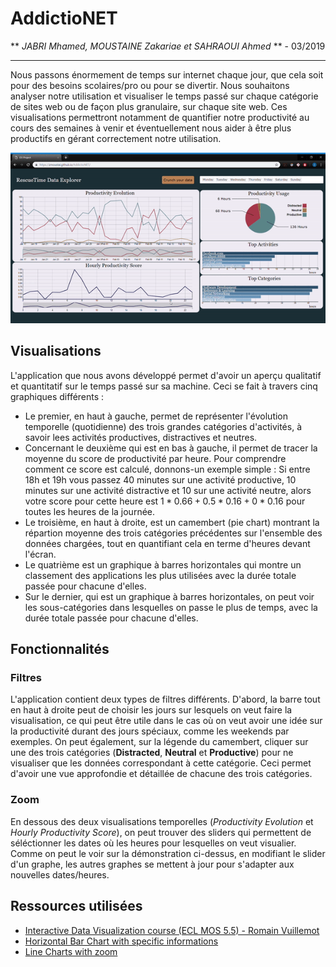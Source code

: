 # AddictioNET
** *JABRI Mhamed, MOUSTAINE Zakariae et SAHRAOUI Ahmed* ** - 03/2019
***

Nous passons énormement de temps sur internet chaque jour, que cela soit pour des besoins scolaires/pro ou pour se divertir. Nous souhaitons analyser notre utilisation et visualiser le temps passé sur chaque catégorie de sites web ou de façon plus granulaire, sur chaque site web. Ces visualisations permettront notamment de quantifier notre productivité au cours des semaines à venir et éventuellement nous aider à être plus productifs en gérant  correctement notre utilisation. 

<p align="center">
  <img src="demo.gif" width="800">
</p>

## Visualisations
L'application que nous avons développé permet d'avoir un aperçu qualitatif et quantitatif sur le temps passé sur sa machine. Ceci se fait à travers cinq graphiques différents : 
* Le premier, en haut à gauche, permet de représenter l'évolution temporelle (quotidienne) des trois grandes catégories d'activités, à savoir lees activités productives, distractives et neutres.             
* Concernant le deuxième qui est en bas à gauche, il permet de tracer la moyenne du score de productivité par heure. Pour comprendre comment ce score est calculé, donnons-un exemple simple : Si entre 18h et 19h vous passez 40 minutes sur une activité productive, 10 minutes sur une activité distractive et 10 sur une activité neutre, alors votre score pour cette heure est $1*0.66 +0.5*0.16+0*0.16$  pour toutes les heures de la journée.
* Le troisième, en haut à droite, est un camembert (pie chart) montrant la répartion moyenne des trois catégories précédentes sur l'ensemble des données chargées, tout en quantifiant cela en terme d'heures devant l'écran.
* Le quatrième est un graphique à barres horizontales qui montre un classement des applications les plus utilisées avec la durée totale passée pour chacune d'elles.
* Sur le dernier, qui est un graphique à barres horizontales, on peut voir les sous-catégories dans lesquelles on passe le plus de temps, avec la durée totale passée pour chacune d'elles.

## Fonctionnalités

### Filtres
L'application contient deux types de filtres différents. D'abord, la barre tout en haut à droite peut de choisir les jours sur lesquels on veut faire la visualisation, ce qui peut être utile dans le cas où on veut avoir une idée sur la productivité durant des jours spéciaux, comme les weekends par exemples. On peut également, sur la légende du camembert, cliquer sur une des trois catégories (**Distracted**, **Neutral** et **Productive**) pour ne visualiser que les données correspondant à cette catégorie. Ceci permet d'avoir une vue approfondie et détaillée de chacune des trois catégories. 

### Zoom
En dessous des deux visualisations temporelles (*Productivity Evolution* et *Hourly Productivity Score*), on peut trouver des sliders qui permettent de séléctionner les dates où les heures pour lesquelles on veut visualier. Comme on peut le voir sur la démonstration ci-dessus, en modifiant le slider d'un graphe, les autres graphes se mettent à jour pour s'adapter aux nouvelles dates/heures.

## Ressources utilisées
- [Interactive Data Visualization course (ECL MOS 5.5) - Romain Vuillemot](https://github.com/LyonDataViz/MOS5.5-Dataviz)
- [Horizontal Bar Chart with specific informations](https://bl.ocks.org/alandunning/7008d0332cc28a826b37b3cf6e7bd998?fbclid=IwAR3rObL7VjqSWmA8a51X4M6Jl0S_F8u5RiicRGZsaT6w9JrC9ava9lBrKgo)
- [Line Charts with zoom](http://bl.ocks.org/natemiller/7dec148bb6aab897e561?fbclid=IwAR07dlGfEBKmKcQl-No6vZOvh1iGqcdorWoKE-ZHbuj1H_-4AIJKuRUqn2g)
